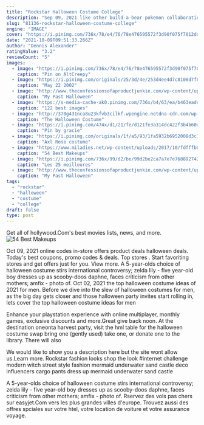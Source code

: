 ```yaml
---
title: "Rockstar Halloween Costume College"
description: "Sep 09, 2021 like other build-a-bear pokemon collaborations, buyers can pick up the base gengar plush, a costume decorated with purple pokeballs for it to wear, and a 5-in-1 soundchip with"
slug: "81136-rockstar-halloween-costume-college"
engine: "IMAGE"
cover: "https://i.pinimg.com/736x/78/e4/76/78e476595572f3d90f075f7012ddde65.jpg"
date: "2021-10-09T09:51:33.266Z"
author: "Dennis Alexander"
ratingValue: "3.2"
reviewCount: "5"
images:
  - image: "https://i.pinimg.com/736x/78/e4/76/78e476595572f3d90f075f7012ddde65.jpg"
    caption: "Pin on AltCreepy"
  - image: "https://i.pinimg.com/originals/25/3d/4e/253d4ee4d7c8108d7f8086ebba4605fe.jpg"
    caption: "May 22 2002"
  - image: "http://www.theconfessionsofaproductjunkie.com/wp-content/uploads/2011/10/n11519847_33957775_6977.jpg"
    caption: "My Past Halloween"
  - image: "https://s-media-cache-ak0.pinimg.com/736x/b4/63/ea/b463eadc6a520c30ebf985b1b79bc2f6--spirit-weeks-halloween-town.jpg"
    caption: "122 best images"
  - image: "http://370g431nca8u23kfvb3cilkf.wpengine.netdna-cdn.com/wp-content/uploads/2015/11/12191065_925559147534537_1378838007582940038_n.jpg"
    caption: "The Halloween Costume"
  - image: "https://i.pinimg.com/474x/d1/21/fe/d121fe3a314dc422f3b4b60d58f1f57c.jpg"
    caption: "Pin by gracie"
  - image: "https://i.pinimg.com/originals/1f/a5/93/1fa5932b6952008d3c7dbf7b7dcb1de3.jpg"
    caption: "Axl Rose costume"
  - image: "https://www.miladies.net/wp-content/uploads/2017/10/fdfffb0ea41139a51154c4919ee0cd46-gold-fairy-makeup-fairy-makeup-ideas.jpg"
    caption: "54 Best Makeups"
  - image: "https://i.pinimg.com/736x/99/d2/be/99d2be2ca7a7e7e7688927423df20500--sponge-bob-diy-costumes.jpg"
    caption: "Les 25 meilleures"
  - image: "http://www.theconfessionsofaproductjunkie.com/wp-content/uploads/2011/10/Sorority-Halloween.jpg"
    caption: "My Past Halloween"
tags:
  - "rockstar"
  - "halloween"
  - "costume"
  - "college"
draft: false
type: post
---
```


Get all of hollywood.Com's best movies lists, news, and more.
![54 Best Makeups](https://www.miladies.net/wp-content/uploads/2017/10/fdfffb0ea41139a51154c4919ee0cd46-gold-fairy-makeup-fairy-makeup-ideas.jpg "54 Best Makeups")

Oct 09, 2021 online codes in-store offers product deals halloween deals. Today&#39;s best coupons, promo codes &amp; deals. Top stores . Start favoriting stores and get offers just for you. View more. A 5-year-olds choice of halloween costume stirs international controversy; zelda lily - five year-old boy dresses up as scooby-doos daphne, faces criticism from other mothers; amfix - photo of. Oct 02, 2021 the top halloween costume ideas of 2021 for men. Before we dive into the slew of halloween costumes for men, as the big day gets closer and those halloween party invites start rolling in, lets cover the top halloween costume ideas for men
<!--inArticleAds-->

<!--galleryOne-->

Enhance your playstation experience with online multiplayer, monthly games, exclusive discounts and more.Great give back  noon. At the destination oneonta harvest party, visit the hml table for the halloween costume swap  bring one (gently used) take one, or donate one to the library. There will also
<!--inArticleAds-->

<!--galleryTwo-->

We would like to show you a description here but the site wont allow us.Learn more. Rockstar fashion looks shop the look #internet challenge modern witch street style fashion mermaid underwater sand castle deco influencers cargo pants dress up mermaid underwater sand castle
<!--galleryThree-->

A 5-year-olds choice of halloween costume stirs international controversy; zelda lily - five year-old boy dresses up as scooby-doos daphne, faces criticism from other mothers; amfix - photo of. Rservez des vols pas chers sur easyjet.Com vers les plus grandes villes d'europe. Trouvez aussi des offres spciales sur votre htel, votre location de voiture et votre assurance voyage.